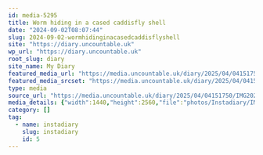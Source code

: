 ```yaml
---
id: media-5295
title: Worm hiding in a cased caddisfly shell
date: "2024-09-02T08:07:44"
slug: 2024-09-02-wormhidinginacasedcaddisflyshell
site: "https://diary.uncountable.uk"
wp_url: "https://diary.uncountable.uk"
root_slug: diary
site_name: My Diary
featured_media_url: "https://media.uncountable.uk/diary/2025/04/04151750/IMG20240902090744-scaled.webp"
featured_media_srcset: "https://media.uncountable.uk/diary/2025/04/04151750/IMG20240902090744-169x300.webp 169w, https://media.uncountable.uk/diary/2025/04/04151750/IMG20240902090744-576x1024.webp 576w, https://media.uncountable.uk/diary/2025/04/04151750/IMG20240902090744-150x150.webp 150w, https://media.uncountable.uk/diary/2025/04/04151750/IMG20240902090744-360x640.webp 360w, https://media.uncountable.uk/diary/2025/04/04151750/IMG20240902090744-scaled.webp 1440w"
type: media
source_url: "https://media.uncountable.uk/diary/2025/04/04151750/IMG20240902090744-scaled.webp"
media_details: {"width":1440,"height":2560,"file":"photos/Instadiary/IMG20240902090744-scaled.webp","filesize":149728,"sizes":{"medium":{"file":"IMG20240902090744-169x300.webp","width":169,"height":300,"filesize":7940,"mime_type":"image/webp","source_url":"https://media.uncountable.uk/diary/2025/04/04151750/IMG20240902090744-169x300.webp"},"large":{"file":"IMG20240902090744-576x1024.webp","width":576,"height":1024,"filesize":51730,"mime_type":"image/webp","source_url":"https://media.uncountable.uk/diary/2025/04/04151750/IMG20240902090744-576x1024.webp"},"thumbnail":{"file":"IMG20240902090744-150x150.webp","width":150,"height":150,"filesize":4184,"mime_type":"image/webp","source_url":"https://media.uncountable.uk/diary/2025/04/04151750/IMG20240902090744-150x150.webp"},"mobwidth":{"file":"IMG20240902090744-360x640.webp","width":360,"height":640,"filesize":26406,"mime_type":"image/webp","source_url":"https://media.uncountable.uk/diary/2025/04/04151750/IMG20240902090744-360x640.webp"},"full":{"file":"IMG20240902090744-scaled.webp","width":1440,"height":2560,"mime_type":"image/webp","source_url":"https://media.uncountable.uk/diary/2025/04/04151750/IMG20240902090744-scaled.webp"}},"image_meta":{"aperture":"0","credit":"","camera":"","caption":"","created_timestamp":"0","copyright":"","focal_length":"0","iso":"0","shutter_speed":"0","title":"","orientation":"0","keywords":[]},"original_image":"IMG20240902090744.webp"}
category: []
tag:
  - name: instadiary
    slug: instadiary
    id: 5
---
```


